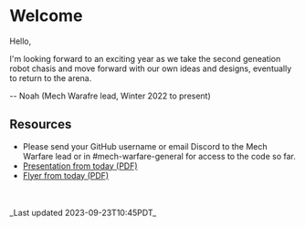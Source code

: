 # Welcome

Hello,

I'm looking forward to an exciting year as we take the second geneation robot chasis and move forward with our own ideas and designs, eventually to return to the arena.

-- Noah (Mech Warafre lead, Winter 2022 to present)

## Resources

- Please send your GitHub username or email Discord to the Mech Warfare lead or in #mech-warfare-general for access to the code so far.
- [Presentation from today (PDF)]()
- [Flyer from today (PDF)]()

<br>
<br>
_Last updated 2023-09-23T10:45PDT_

